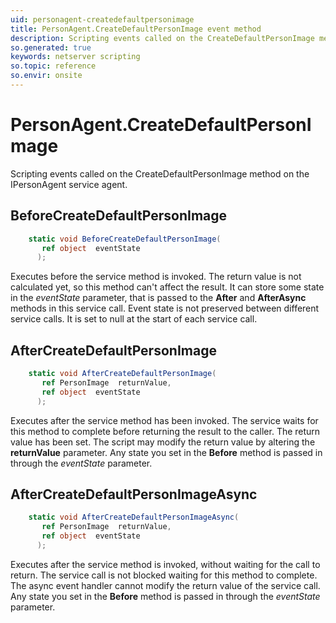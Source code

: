 ```yaml
---
uid: personagent-createdefaultpersonimage
title: PersonAgent.CreateDefaultPersonImage event method
description: Scripting events called on the CreateDefaultPersonImage method on the PersonAgent service agent.
so.generated: true
keywords: netserver scripting
so.topic: reference
so.envir: onsite
---
```

# PersonAgent.CreateDefaultPersonImage

Scripting events called on the <see cref='M:IPersonAgent.CreateDefaultPersonImage'>CreateDefaultPersonImage</see> method on the <see cref='IPersonAgent'>IPersonAgent</see>  service agent.

## BeforeCreateDefaultPersonImage
```cs
    static void BeforeCreateDefaultPersonImage(
       ref object  eventState
      );
```
Executes before the service method is invoked.
The return value is not calculated yet, so this method can't affect the result.
It can store some state in the *eventState* parameter, that is passed to the **After** and **AfterAsync** methods in this service call.
Event state is not preserved between different service calls. It is set to null at the start of each service call.
## AfterCreateDefaultPersonImage
```cs
    static void AfterCreateDefaultPersonImage(
       ref PersonImage  returnValue,
       ref object  eventState
      );
```
Executes after the service method has been invoked. The service waits for this method to complete before returning the result to the caller.
The return value has been set. The script may modify the return value by altering the **returnValue** parameter.
Any state you set in the **Before** method is passed in through the *eventState* parameter.
## AfterCreateDefaultPersonImageAsync
```cs
    static void AfterCreateDefaultPersonImageAsync(
       ref PersonImage  returnValue,
       ref object  eventState
      );
```
Executes after the service method is invoked, without waiting for the call to return.
The service call is not blocked waiting for this method to complete.
The async event handler cannot modify the return value of the service call.
Any state you set in the **Before** method is passed in through the *eventState* parameter.

